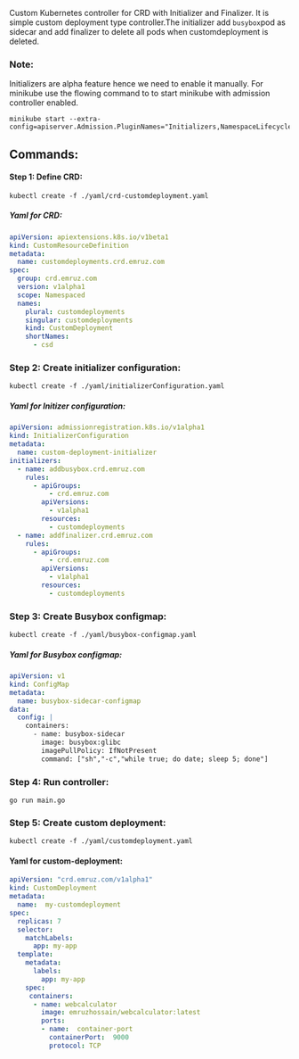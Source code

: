 Custom Kubernetes controller for CRD with Initializer and Finalizer. It is simple custom deployment type
controller.The initializer add ```busybox```pod as sidecar and add finalizer to delete all pods when customdeployment is deleted.

### Note:
Initializers are alpha feature hence we need to enable it manually. For minikube use the flowing command to
to start minikube with admission controller enabled.
```
minikube start --extra-config=apiserver.Admission.PluginNames="Initializers,NamespaceLifecycle,LimitRanger,ServiceAccount,DefaultStorageClass,ResourceQuota"
```

## Commands:
#### Step 1: Define CRD:
```
kubectl create -f ./yaml/crd-customdeployment.yaml
```

##### Yaml for CRD:
```yaml
apiVersion: apiextensions.k8s.io/v1beta1
kind: CustomResourceDefinition
metadata:
  name: customdeployments.crd.emruz.com
spec:
  group: crd.emruz.com
  version: v1alpha1
  scope: Namespaced
  names:
    plural: customdeployments
    singular: customdeployments
    kind: CustomDeployment
    shortNames:
      - csd
```

### Step 2: Create initializer configuration:
```
kubectl create -f ./yaml/initializerConfiguration.yaml
```
##### Yaml for Initizer configuration:
```yaml
apiVersion: admissionregistration.k8s.io/v1alpha1
kind: InitializerConfiguration
metadata:
  name: custom-deployment-initializer
initializers:
  - name: addbusybox.crd.emruz.com
    rules:
      - apiGroups:
          - crd.emruz.com
        apiVersions:
          - v1alpha1
        resources:
          - customdeployments
  - name: addfinalizer.crd.emruz.com
    rules:
      - apiGroups:
          - crd.emruz.com
        apiVersions:
          - v1alpha1
        resources:
          - customdeployments

```

### Step 3: Create Busybox configmap:
```
kubectl create -f ./yaml/busybox-configmap.yaml
```

##### Yaml for Busybox configmap:
```yaml
apiVersion: v1
kind: ConfigMap
metadata:
  name: busybox-sidecar-configmap
data:
  config: |
    containers:
      - name: busybox-sidecar
        image: busybox:glibc
        imagePullPolicy: IfNotPresent
        command: ["sh","-c","while true; do date; sleep 5; done"]
```
### Step 4: Run controller:
```
go run main.go
```
### Step 5: Create custom deployment:
```
kubectl create -f ./yaml/customdeployment.yaml
```


#### Yaml for custom-deployment:
```yaml
apiVersion: "crd.emruz.com/v1alpha1"
kind: CustomDeployment
metadata:
  name:  my-customdeployment
spec:
  replicas: 7
  selector:
    matchLabels:
      app: my-app
  template:
    metadata:
      labels:
        app: my-app
    spec:
     containers:
      - name: webcalculator
        image: emruzhossain/webcalculator:latest
        ports:
        - name:  container-port
          containerPort:  9000
          protocol: TCP
```
